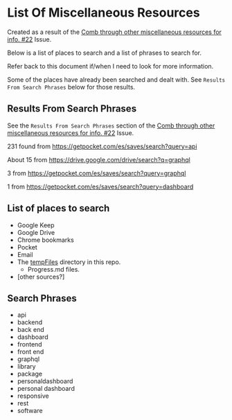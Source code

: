 # List Of Miscellaneous Resources

Created as a result of the [Comb through other miscellaneous resources for info. #22](https://github.com/JamieBort/Personal-Dashboard/issues/22) Issue.

Below is a list of places to search and a list of phrases to search for.

Refer back to this document if/when I need to look for more information.

Some of the places have already been searched and dealt with. See `Results From Search Phrases` below for those results.

## Results From Search Phrases

See the `Results From Search Phrases` section of the [Comb through other miscellaneous resources for info. #22](https://github.com/JamieBort/Personal-Dashboard/issues/22) Issue.

231 found from https://getpocket.com/es/saves/search?query=api

About 15 from https://drive.google.com/drive/search?q=graphql

3 from https://getpocket.com/es/saves/search?query=graphql

1 from https://getpocket.com/es/saves/search?query=dashboard

## List of places to search

- Google Keep
- Google Drive
- Chrome bookmarks
- Pocket
- Email
- The [tempFiles](https://github.com/JamieBort/Personal-Dashboard/tree/fullstack/administrative/tempFiles) directory in this repo.
  - Progress.md files.
- [other sources?]

## Search Phrases

- api
- backend
- back end
- dashboard
- frontend
- front end
- graphql
- library
- package
- personaldashboard
- personal dashboard
- responsive
- rest
- software
